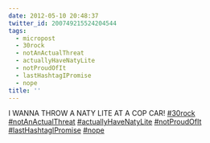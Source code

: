 ```yaml
---
date: 2012-05-10 20:48:37
twitter_id: 200749215524204544
tags:
  - micropost
  - 30rock
  - notAnActualThreat
  - actuallyHaveNatyLite
  - notProudOfIt
  - lastHashtagIPromise
  - nope
title: ''
---
```


I WANNA THROW A NATY LITE AT A COP CAR! [#30rock](https://twitter.com/hashtag/30rock) [#notAnActualThreat](https://twitter.com/hashtag/notAnActualThreat) [#actuallyHaveNatyLite](https://twitter.com/hashtag/actuallyHaveNatyLite) [#notProudOfIt](https://twitter.com/hashtag/notProudOfIt) [#lastHashtagIPromise](https://twitter.com/hashtag/lastHashtagIPromise) [#nope](https://twitter.com/hashtag/nope)
